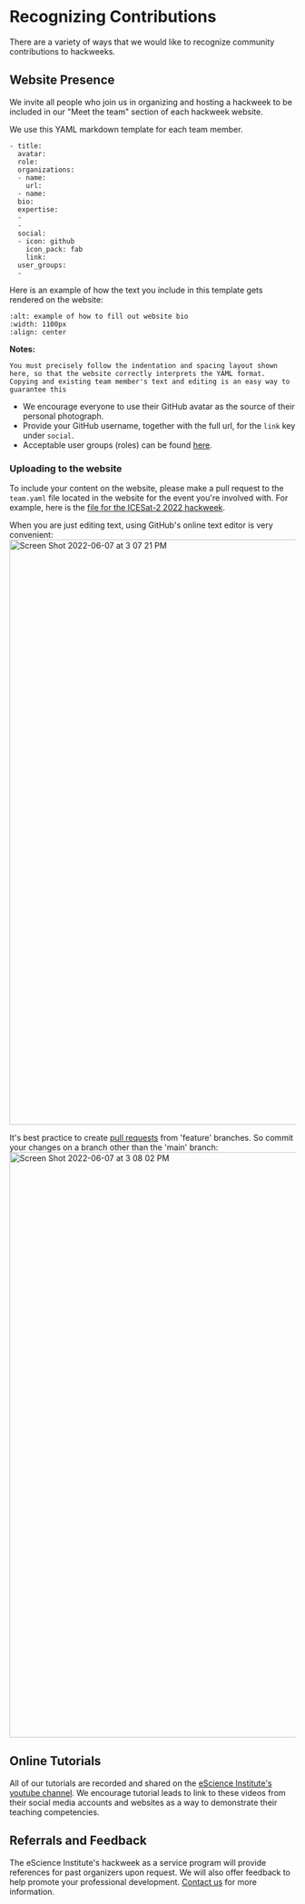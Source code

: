 # Recognizing Contributions

There are a variety of ways that we would like to recognize community contributions to hackweeks. 

## Website Presence

We invite all people who join us in organizing and hosting a hackweek to be included in our "Meet the team" section of each hackweek website. 

We use this YAML markdown template for each team member. 

```
- title: 
  avatar: 
  role: 
  organizations:
  - name: 
    url: 
  - name: 
  bio: 
  expertise:
  - 
  - 
  social:
  - icon: github
    icon_pack: fab
    link: 
  user_groups:
  - 
  ```
 Here is an example of how the text you include in this template gets rendered on the website:

  ```{image} ../../images/website-bio.jpg
:alt: example of how to fill out website bio
:width: 1100px
:align: center
```

**Notes:**
```{warning}
You must precisely follow the indentation and spacing layout shown here, so that the website correctly interprets the YAML format. Copying and existing team member's text and editing is an easy way to guarantee this
```
- We encourage everyone to use their GitHub avatar as the source of their personal photograph.
- Provide your GitHub username, together with the full url, for the `link` key under `social`.
- Acceptable user groups (roles) can be found [here](https://uwhackweek.github.io/hackweeks-as-a-service/services/index.html).

### Uploading to the website

To include your content on the website, please make a pull request to the `team.yaml` file located in the website for the event you're involved with. For example, here is the [file for the ICESat-2 2022 hackweek](https://github.com/ICESAT-2HackWeek/website2022/blob/main/book/team.yaml). 

When you are just editing text, using GitHub's online text editor is very convenient:
<img width="1031" alt="Screen Shot 2022-06-07 at 3 07 21 PM" src="https://user-images.githubusercontent.com/3924836/172491535-8aa4d9ff-4d2d-492a-96ff-c8ba49c1b2e5.png">

It's best practice to create [pull requests](https://docs.github.com/en/pull-requests/collaborating-with-pull-requests/proposing-changes-to-your-work-with-pull-requests/about-pull-requests) from 'feature' branches. So commit your changes on a branch other than the 'main' branch:
<img width="1031" alt="Screen Shot 2022-06-07 at 3 08 02 PM" src="https://user-images.githubusercontent.com/3924836/172491617-ec81e180-2a61-4ed0-be28-65dff12559bd.png">


## Online Tutorials

All of our tutorials are recorded and shared on the [eScience Institute's youtube channel](https://www.youtube.com/c/UWeScienceInstitute/playlists). We encourage tutorial leads to link to these videos from their social media accounts and websites as a way to demonstrate their teaching competencies.

## Referrals and Feedback

The eScience Institute's hackweek as a service program will provide references for past organizers upon request. We will also offer feedback to help promote your professional development. [Contact us](mailto:arendta@uw.edu) for more information.
